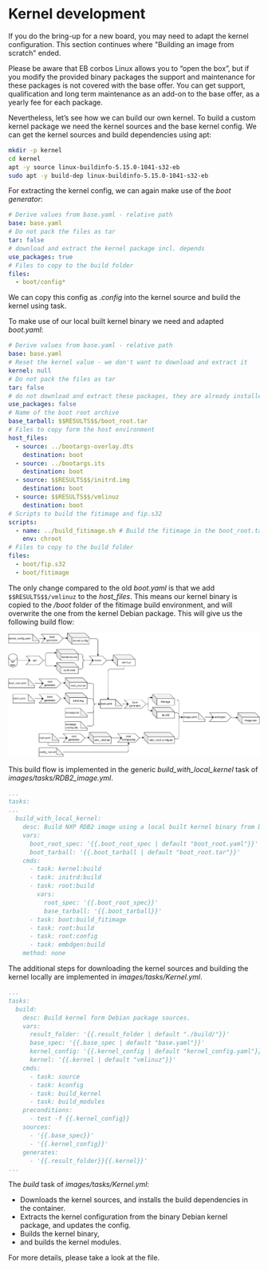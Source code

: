 # Kernel development

If you do the bring-up for a new board, you may need to adapt the kernel configuration.
This section continues where "Building an image from scratch" ended.

Please be aware that EB corbos Linux allows you to “open the box”,
but if you modify the provided binary packages the support and maintenance for these packages
is not covered with the base offer.
You can get support, qualification and long term maintenance as an add-on to the base offer,
as a yearly fee for each package.

Nevertheless, let’s see how we can build our own kernel.
To build a custom kernel package we need the kernel sources and the base kernel config.
We can get the kernel sources and build dependencies using apt:

```bash
mkdir -p kernel
cd kernel
apt -y source linux-buildinfo-5.15.0-1041-s32-eb
sudo apt -y build-dep linux-buildinfo-5.15.0-1041-s32-eb
```

For extracting the kernel config, we can again make use of the _boot generator_:

```yaml
# Derive values from base.yaml - relative path
base: base.yaml
# Do not pack the files as tar
tar: false
# download and extract the kernel package incl. depends
use_packages: true
# Files to copy to the build folder
files:
  - boot/config*
```

We can copy this config as _.config_ into the kernel source and build the kernel using task.

To make use of our local built kernel binary we need and adapted _boot.yaml_:

```yaml
# Derive values from base.yaml - relative path
base: base.yaml
# Reset the kernel value - we don't want to download and extract it
kernel: null
# Do not pack the files as tar
tar: false
# do not download and extract these packages, they are already installed in the boot_root.tar
use_packages: false
# Name of the boot root archive
base_tarball: $$RESULTS$$/boot_root.tar
# Files to copy form the host environment
host_files:
  - source: ../bootargs-overlay.dts
    destination: boot
  - source: ../bootargs.its
    destination: boot
  - source: $$RESULTS$$/initrd.img
    destination: boot
  - source: $$RESULTS$$/vmlinuz
    destination: boot
# Scripts to build the fitimage and fip.s32
scripts:
  - name: ../build_fitimage.sh # Build the fitimage in the boot_root.tar environment
    env: chroot
# Files to copy to the build folder
files:
  - boot/fip.s32
  - boot/fitimage
```

The only change compared to the old _boot.yaml_ is that we add ``$$RESULTS$$/vmlinuz`` to the _host_files_.
This means our kernel binary is copied to the _/boot_ folder of the fitimage build environment,
and will overwrite the one from the kernel Debian package.
This will give us the following build flow:

![S32G2](../assets/S32G2_kernel.png)

This build flow is implemented in the generic _build_with_local_kernel_ task of _images/tasks/RDB2_image.yml_.

```yaml
...
tasks:
...  
  build_with_local_kernel:
    desc: Build NXP RDB2 image using a local built kernel binary from Debian package sources.
    vars:
      boot_root_spec: '{{.boot_root_spec | default "boot_root.yaml"}}'
      boot_tarball: '{{.boot_tarball | default "boot_root.tar"}}'
    cmds:
      - task: kernel:build
      - task: initrd:build
      - task: root:build
        vars:
          root_spec: '{{.boot_root_spec}}'
          base_tarball: '{{.boot_tarball}}'
      - task: boot:build_fitimage
      - task: root:build
      - task: root:config
      - task: embdgen:build
    method: none
```

The additional steps for downloading the kernel sources and
building the kernel locally are implemented in _images/tasks/Kernel.yml_.

```yaml
...
tasks:
  build:
    desc: Build kernel form Debian package sources.
    vars:
      result_folder: '{{.result_folder | default "./build/"}}'
      base_spec: '{{.base_spec | default "base.yaml"}}'
      kernel_config: '{{.kernel_config | default "kernel_config.yaml"}}'
      kernel: '{{.kernel | default "vmlinuz"}}'
    cmds:
      - task: source
      - task: kconfig
      - task: build_kernel
      - task: build_modules
    preconditions:
      - test -f {{.kernel_config}}
    sources:
      - '{{.base_spec}}'
      - '{{.kernel_config}}'
    generates:
      - '{{.result_folder}}{{.kernel}}'
...
```

The _build_ task of _images/tasks/Kernel.yml_:

- Downloads the kernel sources, and installs the build dependencies in the container.
- Extracts the kernel configuration from the binary Debian kernel package, and updates the config.
- Builds the kernel binary,
- and builds the kernel modules.

For more details, please take a look at the file.

